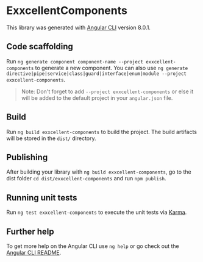 # ExxcellentComponents

This library was generated with [Angular CLI](https://github.com/angular/angular-cli) version 8.0.1.

## Code scaffolding

Run `ng generate component component-name --project exxcellent-components` to generate a new component. You can also use `ng generate directive|pipe|service|class|guard|interface|enum|module --project exxcellent-components`.
> Note: Don't forget to add `--project exxcellent-components` or else it will be added to the default project in your `angular.json` file. 

## Build

Run `ng build exxcellent-components` to build the project. The build artifacts will be stored in the `dist/` directory.

## Publishing

After building your library with `ng build exxcellent-components`, go to the dist folder `cd dist/exxcellent-components` and run `npm publish`.

## Running unit tests

Run `ng test exxcellent-components` to execute the unit tests via [Karma](https://karma-runner.github.io).

## Further help

To get more help on the Angular CLI use `ng help` or go check out the [Angular CLI README](https://github.com/angular/angular-cli/blob/master/README.md).
